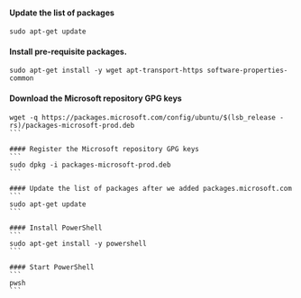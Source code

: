 #### Update the list of packages
``` 
sudo apt-get update 
```


#### Install pre-requisite packages.
 ```
 sudo apt-get install -y wget apt-transport-https software-properties-common
 ```
 
#### Download the Microsoft repository GPG keys
````
wget -q https://packages.microsoft.com/config/ubuntu/$(lsb_release -rs)/packages-microsoft-prod.deb
```

#### Register the Microsoft repository GPG keys
```
sudo dpkg -i packages-microsoft-prod.deb
```

#### Update the list of packages after we added packages.microsoft.com
```
sudo apt-get update
```

#### Install PowerShell
```
sudo apt-get install -y powershell
```

#### Start PowerShell
```
pwsh
```
